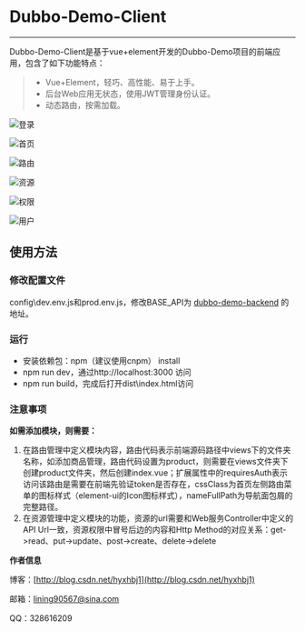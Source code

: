 # Dubbo-Demo-Client

------

Dubbo-Demo-Client是基于vue+element开发的Dubbo-Demo项目的前端应用，包含了如下功能特点：

> * Vue+Element，轻巧、高性能、易于上手。
> * 后台Web应用无状态，使用JWT管理身份认证。
> * 动态路由，按需加载。

![登录](https://github.com/lining90567/dubbo-demo-client/blob/master/screenshots/login.png)

![首页](https://github.com/lining90567/dubbo-demo-client/blob/master/screenshots/index.png)

![路由](https://github.com/lining90567/dubbo-demo-client/blob/master/screenshots/router.png)

![资源](https://github.com/lining90567/dubbo-demo-client/blob/master/screenshots/resource.png)

![权限](https://github.com/lining90567/dubbo-demo-client/blob/master/screenshots/permission.png)

![用户](https://github.com/lining90567/dubbo-demo-client/blob/master/screenshots/user.png)

## 使用方法

### 修改配置文件

config\dev.env.js和prod.env.js，修改BASE_API为 [dubbo-demo-backend](https://github.com/lining90567/dubbo-demo-server/tree/master/dubbo-demo-backend) 的地址。

### 运行

 - 安装依赖包：npm（建议使用cnpm） install
 - npm run dev，通过http://localhost:3000 访问
 - npm run build，完成后打开dist\index.html访问

### 注意事项

**如需添加模块，则需要：**

 1. 在路由管理中定义模块内容，路由代码表示前端源码路径中views下的文件夹名称，如添加商品管理，路由代码设置为product，则需要在views文件夹下创建product文件夹，然后创建index.vue；扩展属性中的requiresAuth表示访问该路由是需要在前端先验证token是否存在，cssClass为首页左侧路由菜单的图标样式（element-ui的Icon图标样式），nameFullPath为导航面包屑的完整路径。
 2. 在资源管理中定义模块的功能，资源的url需要和Web服务Controller中定义的API Url一致，资源权限中冒号后边的内容和Http Method的对应关系：get->read、put->update、post->create、delete->delete
 
**作者信息**

博客：[http://blog.csdn.net/hyxhbj1](http://blog.csdn.net/hyxhbj1)

邮箱：lining90567@sina.com

QQ：328616209